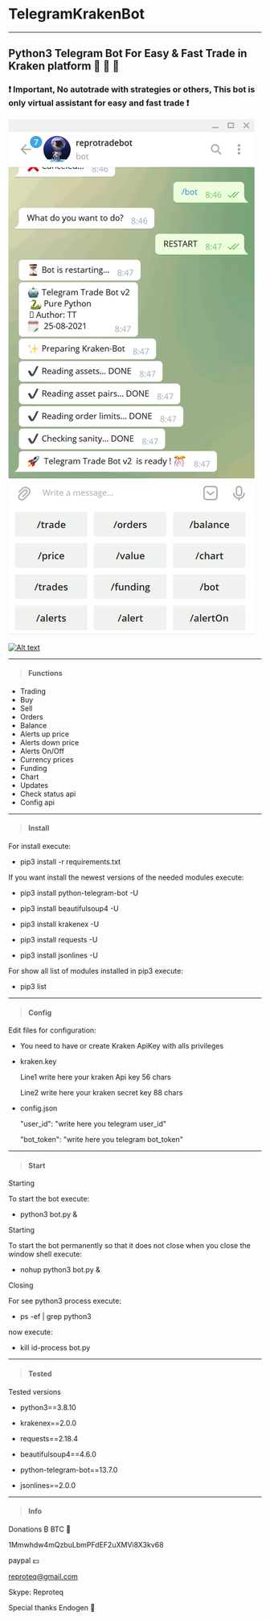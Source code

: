 # TelegramKrakenBot 
---
## Python3 Telegram Bot For Easy & Fast Trade in Kraken platform 🤖 💱 🚀

### ❗ Important, No autotrade with strategies or others, This bot is only virtual assistant for easy and fast trade ❗

![alt tag](https://github.com/reproteq/TelegramKrakenBot/blob/main/TelegramKrakenBot.gif) 


[![Alt text](https://img.youtube.com/vi/Rrmb_6cPzFE/0.jpg)](https://www.youtube.com/watch?v=Rrmb_6cPzFE)

---

> #### Functions
 
  - Trading
  - Buy
  - Sell
  - Orders 
  - Balance
  - Alerts up price 
  - Alerts down price 
  - Alerts On/Off
  - Currency prices 
  - Funding 
  - Chart 
  - Updates
  - Check status api
  - Config api

---
> #### Install
For install execute:

 - pip3 install -r requirements.txt


If you want install the newest versions of the needed modules execute:

 - pip3 install python-telegram-bot -U

 - pip3 install beautifulsoup4 -U

 - pip3 install krakenex -U

 - pip3 install requests -U

 - pip3 install jsonlines -U

For show all list of modules installed in pip3 execute:

 - pip3 list


---
> #### Config

Edit files for configuration:

- You need to have or create Kraken ApiKey with alls privileges

- kraken.key

  Line1 write here your kraken Api key 56 chars

  Line2 write here your kraken secret key 88 chars




- config.json

  "user_id": "write here you telegram user_id"

  "bot_token": "write here you telegram bot_token"


---
> #### Start

Starting

To start the bot execute:

 - python3 bot.py &



Starting

To start the bot permanently so that it does not close when you close the window shell execute:

 - nohup python3 bot.py &



Closing

For see python3 process execute:

 - ps -ef | grep python3

now execute:

 - kill id-process bot.py


---
> #### Tested

Tested versions

 - python3==3.8.10

 - krakenex==2.0.0

 - requests==2.18.4

 - beautifulsoup4==4.6.0

 - python-telegram-bot==13.7.0

 - jsonlines==2.0.0


---
> #### Info

  Donations ₿ BTC 🥇

  1Mmwhdw4mQzbuLbmPFdEF2uXMVi8X3kv68

  paypal 💵

  reproteq@gmail.com

  Skype: Reproteq 

  Special thanks Endogen 🖖   

